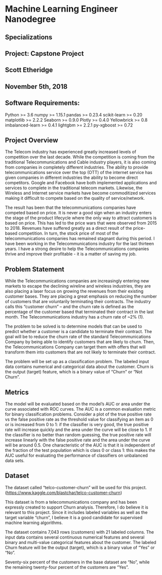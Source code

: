 # Machine Learning Engineer Nanodegree
## Specializations
## Project: Capstone Project
## Scott Etheridge
## November 5th, 2018


## Software Requirements:
 
Python >= 3.6 
numpy >= 1.15.1
pandas >= 0.23.4
scikit-learn >= 0.20 
matplotlib >= 2.2.2
Seaborn   >= 0.9.0
Plotly  >= 0.4.0
Yellowbrick >= 0.8
imbalanced-learn >=  0.4.1
lightgbm >= 2.2.1
py-xgboost >= 0.72


## Project Overview

The Telecom industry has experienced greatly increased levels of competition over the last decade.  While the competition is coming from the traditional Telecommunications and Cable industry players, it is also coming from companies in completely different industries.  The ability to provide telecommunications service over the top (OTT) of the internet service has given companies in different industries the ability to become direct competitors.  Google and Facebook have both implemented applications and services to complete in the traditional telecom markets.  Likewise, the Wireless and Internet service markets have become commoditized services making it difficult to compete based on the quality of service/network.  

The result has been that the telecommunications companies have competed based on price.  It is never a good sign when an industry enters the stage of the product lifecycle where the only way to attract customers is based on price.  This has led to the price wars that were observed from 2015 to 2018.  Revenues have suffered greatly as a direct result of the price-based competition.  In turn, the stock price of most of the telecommunications companies has remained stagnant during this period.
I have been working in the Telecommunications industry for the last thirteen years.  I have a strong desire to help the Telecommunications companies thrive and improve their profitable - it is a matter of saving my job.  

## Problem Statement

While the Telecommunications companies are increasingly entering new markets to escape the declining wireline and wireless industries, they are also placing a laser focus on growing the revenues from their existing customer bases.  They are placing a great emphasis on reducing the number of customers that are voluntarily terminating their contracts.  The industry calls this “customer churn” – and the churn rate is defined as the percentage of the customer based that terminated their contract in the last month.  The Telecommunications industry has a churn rate of ~2% (1).  

The problem to be solved is to determine models that can be used to predict whether a customer is a candidate to terminate their contract.  The goal will be to reduce the churn rate of the standard Telecommunications Company by being able to identify customers that are likely to churn.  Then, the Telecommunications Company can target them with offers that will transform them into customers that are not likely to terminate their contract.

The problem will be set up as a classification problem.  The labeled input data contains numerical and categorical data about the customer.  Churn is the output (target) feature, which is a binary value of “Churn” or “Not Churn”.  

## Metrics

The model will be evaluated based on the model’s AUC or area under the curve associated with ROC curves.  The AUC is a common evaluation metric for binary classification problems.  Consider a plot of the true positive rate vs the false positive rate as the threshold value for classifying an item as 0 or is increased from 0 to 1: if the classifier is very good, the true positive rate will increase quickly and the area under the curve will be close to 1.  If the classifier is no better than random guessing, the true positive rate will increase linearly with the false positive rate and the area under the curve will be around 0.5.  One characteristic of the AUC is that it is independent of the fraction of the test population which is class 0 or class 1: this makes the AUC useful for evaluating the performance of classifiers on unbalanced data sets.


## Dataset

The dataset called “telco-customer-churn” will be used for this project.  (https://www.kaggle.com/blastchar/telco-customer-churn)

This dataset is from a telecommunications company and has been expressly created to support Churn analysis.  Therefore, I do believe it is relevant to this project.  Since it includes labeled variables as well as the target variable “churn”, I believe it is a good candidate for supervised machine learning algorithms.

The dataset contains 7,043 rows (customers) with 21 labeled columns.  The input data contains several continuous numerical features and several binary and multi-value categorical features about the customer.  The labeled Churn feature will be the output (target), which is a binary value of “Yes” or “No”.  

Seventy-six percent of the customers in the base dataset are “No”, while the remaining twenty-four percent of the customers are “Yes”.  
